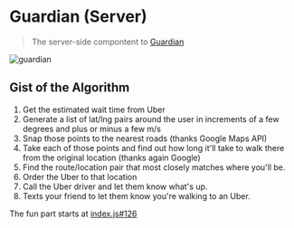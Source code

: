 # Guardian (Server)
> The server-side compontent to [Guardian](http://devpost.com/software/guardian-652ibf)

![guardian](http://challengepost-s3-challengepost.netdna-ssl.com/photos/production/software_photos/000/289/011/datas/gallery.jpg)

## Gist of the Algorithm

1. Get the estimated wait time from Uber
2. Generate a list of lat/lng pairs around the user in increments of a few degrees and plus or minus a few m/s
3. Snap those points to the nearest roads (thanks Google Maps API)
4. Take each of those points and find out how long it'll take to walk there from the original location (thanks again Google)
5. Find the route/location pair that most closely matches where you'll be.
6. Order the Uber to that location
7. Call the Uber driver and let them know what's up.
8. Texts your friend to let them know you're walking to an Uber.

The fun part starts at [index.js#126](/blob/master/index.js#L126)
